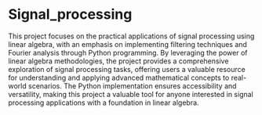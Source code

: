 # Signal_processing

This project focuses on the practical applications of signal processing using linear algebra, with an emphasis on implementing filtering techniques and Fourier analysis through Python programming. By leveraging the power of linear algebra methodologies, the project provides a comprehensive exploration of signal processing tasks, offering users a valuable resource for understanding and applying advanced mathematical concepts to real-world scenarios. The Python implementation ensures accessibility and versatility, making this project a valuable tool for anyone interested in signal processing applications with a foundation in linear algebra.
